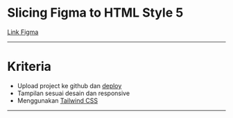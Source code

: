 # Slicing Figma to HTML Style 5

[Link Figma](https://www.figma.com/file/i1cg2Rg0Jn0usMMYviXA1S/Template-Website-Sekolah?type=design&node-id=0-1&t=A8MhTs1NHo0zKFFC-0)

---

# Kriteria

-   Upload project ke github dan [deploy](https://dangak.github.io/inagata-test/)
-   Tampilan sesuai desain dan responsive
-   Menggunakan [Tailwind CSS](https://tailwindcss.com/)

---
